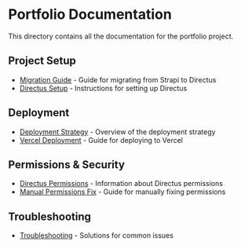 # Portfolio Documentation

This directory contains all the documentation for the portfolio project.

## Project Setup

- [Migration Guide](./MIGRATION_GUIDE.md) - Guide for migrating from Strapi to Directus
- [Directus Setup](./DIRECTUS_SETUP.md) - Instructions for setting up Directus

## Deployment

- [Deployment Strategy](./DEPLOYMENT_STRATEGY.md) - Overview of the deployment strategy
- [Vercel Deployment](./VERCEL_DEPLOYMENT.md) - Guide for deploying to Vercel

## Permissions & Security

- [Directus Permissions](./DIRECTUS_PERMISSIONS.md) - Information about Directus permissions
- [Manual Permissions Fix](./MANUAL_PERMISSIONS_FIX.md) - Guide for manually fixing permissions

## Troubleshooting

- [Troubleshooting](./TROUBLESHOOTING.md) - Solutions for common issues 